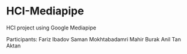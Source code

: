 # HCI-Mediapipe
HCI project using Google Mediapipe

Participants:
  Fariz Ibadov
  Saman Mokhtabadamri
  Mahir Burak
  Anil Tan Aktan
